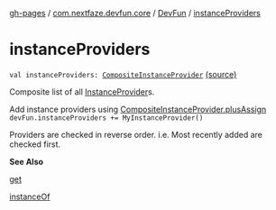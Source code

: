 [gh-pages](../../index.md) / [com.nextfaze.devfun.core](../index.md) / [DevFun](index.md) / [instanceProviders](.)

# instanceProviders

`val instanceProviders: `[`CompositeInstanceProvider`](../../com.nextfaze.devfun.inject/-composite-instance-provider/index.md) [(source)](https://github.com/NextFaze/dev-fun/tree/master/devfun/src/main/java/com/nextfaze/devfun/core/DevFun.kt#L120)

Composite list of all [InstanceProvider](../../com.nextfaze.devfun.inject/-instance-provider/index.md)s.

Add instance providers using [CompositeInstanceProvider.plusAssign](../../com.nextfaze.devfun.inject/-composite-instance-provider/plus-assign.md) `devFun.instanceProviders += MyInstanceProvider()`

Providers are checked in reverse order.
i.e. Most recently added are checked first.

**See Also**

[get](get.md)

[instanceOf](instance-of.md)

